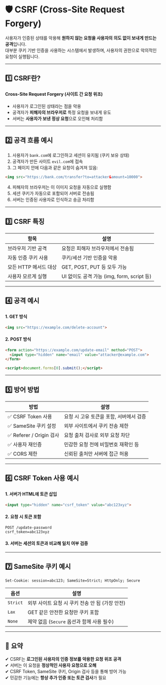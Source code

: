 # 🛡️ CSRF (Cross-Site Request Forgery)

사용자가 인증된 상태를 악용해 **원하지 않는 요청을 사용자의 의도 없이 보내게 만드는 공격**입니다.  
대부분 쿠키 기반 인증을 사용하는 시스템에서 발생하며, 사용자의 권한으로 악의적인 요청이 실행됩니다.

---

## 1️⃣ CSRF란?

#### Cross-Site Request Forgery (사이트 간 요청 위조)

- 사용자가 로그인된 상태라는 점을 악용
- 공격자가 **피해자의 브라우저로** 특정 요청을 보내게 유도
- 서버는 **사용자가 보낸 정상 요청**으로 오인해 처리함

---

## 2️⃣ 공격 흐름 예시

1. 사용자가 `bank.com`에 로그인하고 세션이 유지됨 (쿠키 보유 상태)
2. 공격자가 만든 사이트 `evil.com`에 접속
3. 그 페이지 안에 다음과 같은 요청이 숨겨져 있음:
```html
<img src="https://bank.com/transfer?to=attacker&amount=10000">
```
4. 피해자의 브라우저는 이 이미지 요청을 자동으로 실행함
5. 세션 쿠키가 자동으로 포함되어 서버로 전송됨
6. 서버는 인증된 사용자로 인식하고 송금 처리함

---

## 3️⃣ CSRF 특징

| 항목 | 설명 |
|------|------|
| 브라우저 기반 공격 | 요청은 피해자 브라우저에서 전송됨 |
| 자동 인증 쿠키 사용 | 쿠키/세션 기반 인증을 악용 |
| 모든 HTTP 메서드 대상 | GET, POST, PUT 등 모두 가능 |
| 사용자 모르게 실행 | UI 없이도 공격 가능 (img, form, script 등) |

---

## 4️⃣ 공격 예시

#### 1. GET 방식
```html
<img src="https://example.com/delete-account">
```

#### 2. POST 방식
```html
<form action="https://example.com/update-email" method="POST">
  <input type="hidden" name="email" value="attacker@example.com">
</form>

<script>document.forms[0].submit();</script>
```

---

## 5️⃣ 방어 방법

| 방법 | 설명 |
|------|------|
| ✅ CSRF Token 사용 | 요청 시 고유 토큰을 포함, 서버에서 검증 |
| ✅ SameSite 쿠키 설정 | 외부 사이트에서 쿠키 전송 제한 |
| ✅ Referer / Origin 검사 | 요청 출처 검사로 외부 요청 차단 |
| ✅ 사용자 재인증 | 민감한 요청 전에 비밀번호 재확인 등 |
| ✅ CORS 제한 | 신뢰된 출처만 서버에 접근 허용

---

## 6️⃣ CSRF Token 사용 예시

#### 1. 서버가 HTML에 토큰 삽입
```html
<input type="hidden" name="csrf_token" value="abc123xyz">
```

#### 2. 요청 시 토큰 포함
```http
POST /update-password
csrf_token=abc123xyz
```

#### 3. 서버는 세션의 토큰과 비교해 일치 여부 검증

---

## 7️⃣ SameSite 쿠키 예시
```http
Set-Cookie: session=abc123; SameSite=Strict; HttpOnly; Secure
```

| 옵션 | 설명 |
|------|------|
| `Strict` | 외부 사이트 요청 시 쿠키 전송 안 됨 (가장 안전) |
| `Lax` | GET 같은 안전한 요청만 쿠키 포함 |
| `None` | 제약 없음 (`Secure` 옵션과 함께 사용 필수) |

---

## 🎯 요약

✔ CSRF는 **로그인된 사용자의 인증 정보를 악용한 요청 위조 공격**  
✔ 서버는 이 요청을 **정상적인 사용자 요청으로 오해**  
✔ CSRF Token, SameSite 쿠키, Origin 검사 등을 통해 방어 가능  
✔ 민감한 기능에는 **항상 추가 인증 또는 토큰 검사**가 필요
